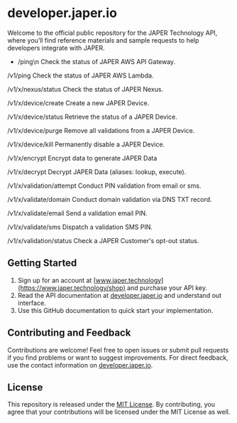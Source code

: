 # developer.japer.io

Welcome to the official public repository for the JAPER Technology API, where you’ll find reference materials and sample requests to help developers integrate with JAPER.

- /ping\n
Check the status of JAPER AWS API Gateway.

/v1/ping
Check the status of JAPER AWS Lambda.

/v1/x/nexus/status
Check the status of JAPER Nexus.

/v1/x/device/create
Create a new JAPER Device.

/v1/x/device/status
Retrieve the status of a JAPER Device.

/v1/x/device/purge
Remove all validations from a JAPER Device.

/v1/x/device/kill
Permanently disable a JAPER Device.

/v1/x/encrypt
Encrypt data to generate JAPER Data

/v1/x/decrypt
Decrypt JAPER Data (aliases: lookup, execute).

/v1/x/validation/attempt
Conduct PIN validation from email or sms.

/v1/x/validate/domain
Conduct domain validation via DNS TXT record.

/v1/x/validate/email
Send a validation email PIN.

/v1/x/validate/sms
Dispatch a validation SMS PIN.

/v1/x/validation/status
Check a JAPER Customer's opt-out status.

## Getting Started

1. Sign up for an account at [www.japer.technology](https://www.japer.technology/shop) and purchase your API key.
2. Read the API documentation at [developer.japer.io](https://developer.japer.io) and understand out interface.
3. Use this GitHub documentation to quick start your implementation.

## Contributing and Feedback

Contributions are welcome! Feel free to open issues or submit pull requests if you find problems or want to suggest improvements. For direct feedback, use the contact information on [developer.japer.io](https://developer.japer.io).

## License

This repository is released under the [MIT License](LICENSE). By contributing, you agree that your contributions will be licensed under the MIT License as well.
